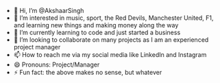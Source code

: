- 👋 Hi, I’m @AkshaarSingh
- 👀 I’m interested in music, sport, the Red Devils, Manchester United, F1, and learning new things and making money along the way
- 🌱 I’m currently learning to code and just started a business
- 💞️ I’m looking to collaborate on many projects as I am an experienced project manager
- 📫 How to reach me via my social media like LinkedIn and Instagram
- 😄 Pronouns: Project/Manager
- ⚡ Fun fact: the above makes no sense, but whatever

<!---
AkshaarSingh/AkshaarSingh is a ✨ special ✨ repository because its `README.md` (this file) appears on your GitHub profile.
You can click the Preview link to take a look at your changes.
--->
